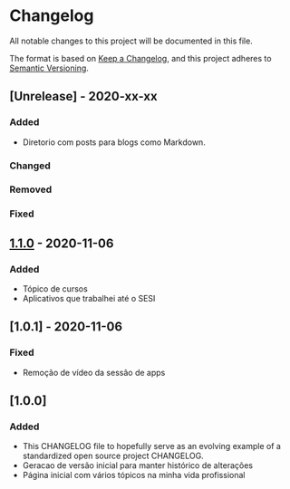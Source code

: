 # Changelog
All notable changes to this project will be documented in this file.

The format is based on [Keep a Changelog](https://keepachangelog.com/en/1.0.0/),
and this project adheres to [Semantic Versioning](https://semver.org/spec/v2.0.0.html).

## [Unrelease] - 2020-xx-xx

### Added
- Diretorio com posts para blogs como Markdown.

### Changed
### Removed
### Fixed

## [1.1.0] - 2020-11-06

### Added

- Tópico de cursos
- Aplicativos que trabalhei até o SESI

## [1.0.1] - 2020-11-06

### Fixed

- Remoção de vídeo da sessão de apps

## [1.0.0]

### Added

- This CHANGELOG file to hopefully serve as an evolving example of a standardized open source project CHANGELOG.
- Geracao de versão inicial para manter histórico de alterações
- Página inicial com vários tópicos na minha vida profissional

[Unreleased]: https://github.com/alexferreiradev/alexferreiradev.github.io/compare/DEVELOP...MASTER
[1.1.0]: https://github.com/alexferreiradev/alexferreiradev.github.io/compare/v1.1.0...MASTER